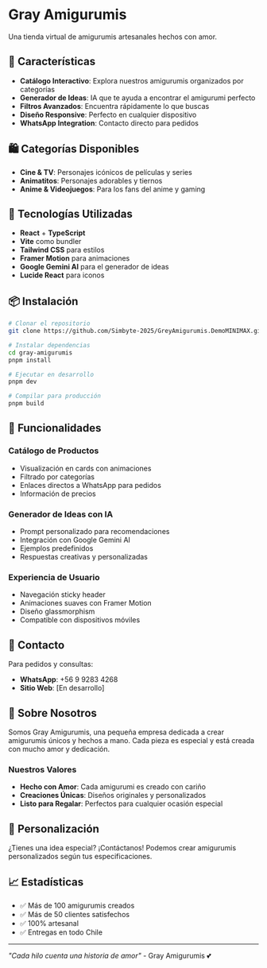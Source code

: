 # Gray Amigurumis

Una tienda virtual de amigurumis artesanales hechos con amor.

## 🌟 Características

- **Catálogo Interactivo**: Explora nuestros amigurumis organizados por categorías
- **Generador de Ideas**: IA que te ayuda a encontrar el amigurumi perfecto
- **Filtros Avanzados**: Encuentra rápidamente lo que buscas
- **Diseño Responsive**: Perfecto en cualquier dispositivo
- **WhatsApp Integration**: Contacto directo para pedidos

## 🛍️ Categorías Disponibles

- **Cine & TV**: Personajes icónicos de películas y series
- **Animatitos**: Personajes adorables y tiernos
- **Anime & Videojuegos**: Para los fans del anime y gaming

## 🚀 Tecnologías Utilizadas

- **React** + **TypeScript**
- **Vite** como bundler
- **Tailwind CSS** para estilos
- **Framer Motion** para animaciones
- **Google Gemini AI** para el generador de ideas
- **Lucide React** para iconos

## 📦 Instalación

```bash
# Clonar el repositorio
git clone https://github.com/Simbyte-2025/GreyAmigurumis.DemoMINIMAX.git

# Instalar dependencias
cd gray-amigurumis
pnpm install

# Ejecutar en desarrollo
pnpm dev

# Compilar para producción
pnpm build
```

## 🎯 Funcionalidades

### Catálogo de Productos
- Visualización en cards con animaciones
- Filtrado por categorías
- Enlaces directos a WhatsApp para pedidos
- Información de precios

### Generador de Ideas con IA
- Prompt personalizado para recomendaciones
- Integración con Google Gemini AI
- Ejemplos predefinidos
- Respuestas creativas y personalizadas

### Experiencia de Usuario
- Navegación sticky header
- Animaciones suaves con Framer Motion
- Diseño glassmorphism
- Compatible con dispositivos móviles

## 📱 Contacto

Para pedidos y consultas:
- **WhatsApp**: +56 9 9283 4268
- **Sitio Web**: [En desarrollo]

## 💝 Sobre Nosotros

Somos Gray Amigurumis, una pequeña empresa dedicada a crear amigurumis únicos y hechos a mano. Cada pieza es especial y está creada con mucho amor y dedicación.

### Nuestros Valores
- **Hecho con Amor**: Cada amigurumi es creado con cariño
- **Creaciones Únicas**: Diseños originales y personalizados
- **Listo para Regalar**: Perfectos para cualquier ocasión especial

## 🎨 Personalización

¿Tienes una idea especial? ¡Contáctanos! Podemos crear amigurumis personalizados según tus especificaciones.

## 📈 Estadísticas

- ✅ Más de 100 amigurumis creados
- ✅ Más de 50 clientes satisfechos
- ✅ 100% artesanal
- ✅ Entregas en todo Chile

---

*"Cada hilo cuenta una historia de amor"* - Gray Amigurumis 💕